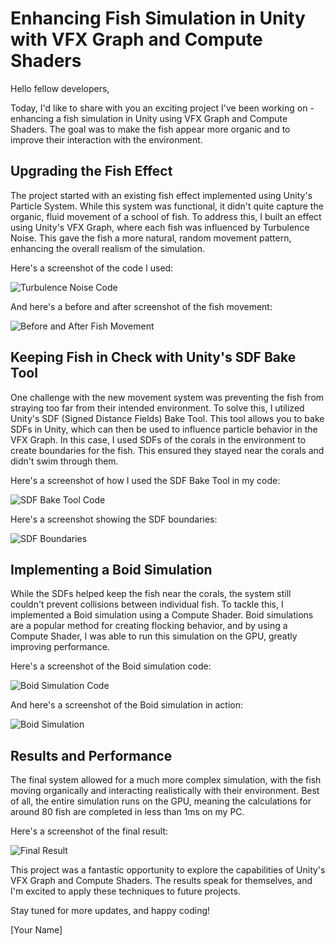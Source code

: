 # Enhancing Fish Simulation in Unity with VFX Graph and Compute Shaders

Hello fellow developers,

Today, I'd like to share with you an exciting project I've been working on - enhancing a fish simulation in Unity using VFX Graph and Compute Shaders. The goal was to make the fish appear more organic and to improve their interaction with the environment.

## Upgrading the Fish Effect

The project started with an existing fish effect implemented using Unity's Particle System. While this system was functional, it didn't quite capture the organic, fluid movement of a school of fish. To address this, I built an effect using Unity's VFX Graph, where each fish was influenced by Turbulence Noise. This gave the fish a more natural, random movement pattern, enhancing the overall realism of the simulation.

Here's a screenshot of the code I used:

![Turbulence Noise Code](/images/code-turbulence-noise.png)

And here's a before and after screenshot of the fish movement:

![Before and After Fish Movement](/images/before-after-fish-movement.png)

## Keeping Fish in Check with Unity's SDF Bake Tool

One challenge with the new movement system was preventing the fish from straying too far from their intended environment. To solve this, I utilized Unity's SDF (Signed Distance Fields) Bake Tool. This tool allows you to bake SDFs in Unity, which can then be used to influence particle behavior in the VFX Graph. In this case, I used SDFs of the corals in the environment to create boundaries for the fish. This ensured they stayed near the corals and didn't swim through them.

Here's a screenshot of how I used the SDF Bake Tool in my code:

![SDF Bake Tool Code](/images/code-sdf-bake-tool.png)

Here's a screenshot showing the SDF boundaries:

![SDF Boundaries](/images/sdf-boundaries.png)

## Implementing a Boid Simulation

While the SDFs helped keep the fish near the corals, the system still couldn't prevent collisions between individual fish. To tackle this, I implemented a Boid simulation using a Compute Shader. Boid simulations are a popular method for creating flocking behavior, and by using a Compute Shader, I was able to run this simulation on the GPU, greatly improving performance.

Here's a screenshot of the Boid simulation code:

![Boid Simulation Code](/images/code-boid-simulation.png)

And here's a screenshot of the Boid simulation in action:

![Boid Simulation](/images/boid-simulation.png)

## Results and Performance

The final system allowed for a much more complex simulation, with the fish moving organically and interacting realistically with their environment. Best of all, the entire simulation runs on the GPU, meaning the calculations for around 80 fish are completed in less than 1ms on my PC.

Here's a screenshot of the final result:

![Final Result](/images/final-result.png)

This project was a fantastic opportunity to explore the capabilities of Unity's VFX Graph and Compute Shaders. The results speak for themselves, and I'm excited to apply these techniques to future projects.

Stay tuned for more updates, and happy coding!

[Your Name]